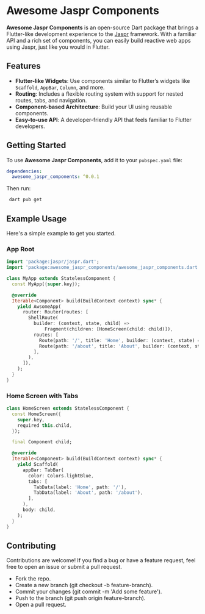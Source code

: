 
# Awesome Jaspr Components

**Awesome Jaspr Components** is an open-source Dart package that brings a Flutter-like development experience to the [Jaspr](https://docs.page/schultek/jaspr) framework. With a familiar API and a rich set of components, you can easily build reactive web apps using Jaspr, just like you would in Flutter.

## Features

- **Flutter-like Widgets**: Use components similar to Flutter’s widgets like `Scaffold`, `AppBar`, `Column`, and more.
- **Routing**: Includes a flexible routing system with support for nested routes, tabs, and navigation.
- **Component-based Architecture**: Build your UI using reusable components.
- **Easy-to-use API**: A developer-friendly API that feels familiar to Flutter developers.

## Getting Started

To use **Awesome Jaspr Components**, add it to your `pubspec.yaml` file:

```yaml
dependencies:
  awesome_jaspr_components: ^0.0.1
```
Then run:
```bash
 dart pub get
```

## Example Usage
Here's a simple example to get you started. 

### App Root

```dart
import 'package:jaspr/jaspr.dart';
import 'package:awesome_jaspr_components/awesome_jaspr_components.dart';

class MyApp extends StatelessComponent {
  const MyApp({super.key});

  @override
  Iterable<Component> build(BuildContext context) sync* {
    yield AwsomeApp(
      router: Router(routes: [
        ShellRoute(
          builder: (context, state, child) =>
              Fragment(children: [HomeScreen(child: child)]),
          routes: [
            Route(path: '/', title: 'Home', builder: (context, state) => const Home()),
            Route(path: '/about', title: 'About', builder: (context, state) => const About()),
          ],
        ),
      ]),
    );
  }
}
```
### Home Screen with Tabs

```dart
class HomeScreen extends StatelessComponent {
  const HomeScreen({
    super.key,
    required this.child,
  });

  final Component child;

  @override
  Iterable<Component> build(BuildContext context) sync* {
    yield Scaffold(
      appBar: TabBar(
        color: Colors.lightBlue,
        tabs: [
          TabData(label: 'Home', path: '/'),
          TabData(label: 'About', path: '/about'),
        ],
      ),
      body: child,
    );
  }
}
```

## Contributing
Contributions are welcome! If you find a bug or have a feature request, feel free to open an issue or submit a pull request.

- Fork the repo.
- Create a new branch (git checkout -b feature-branch).
- Commit your changes (git commit -m 'Add some feature').
- Push to the branch (git push origin feature-branch).
- Open a pull request.
